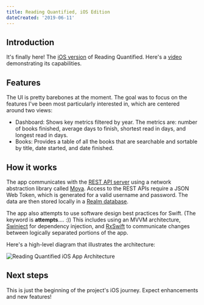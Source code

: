 ```yaml
---
title: Reading Quantified, iOS Edition
dateCreated: '2019-06-11'
---
```


## Introduction

It's finally here! The [iOS version](https://github.com/estherjk/reading-quantified-ios) of Reading Quantified. Here's a [video](https://youtu.be/y5PhF_Pu6CA) demonstrating its capabilities.

## Features

The UI is pretty barebones at the moment. The goal was to focus on the features I've been most particularly interested in, which are centered around two views:

* Dashboard: Shows key metrics filtered by year. The metrics are: number of books finished, average days to finish, shortest read in days, and longest read in days.
* Books: Provides a table of all the books that are searchable and sortable by title, date started, and date finished.

## How it works

The app communicates with the [REST API server](https://github.com/estherjk/reading-quantified-server) using a network abstraction library called [Moya](https://moya.github.io/). Access to the REST APIs require a JSON Web Token, which is generated for a valid username and password. The data are then stored locally in a [Realm database](https://realm.io/).

The app also attempts to use software design best practices for Swift. (The keyword is **attempts**.... :)) This includes using an MVVM architecture, [Swinject](https://github.com/Swinject/Swinject) for dependency injection, and [RxSwift](https://github.com/ReactiveX/RxSwift) to communicate changes between logically separated portions of the app.

Here's a high-level diagram that illustrates the architecture:

![Reading Quantified iOS App Architecture](/images/reading-quantified-ios-architecture.png)

## Next steps

This is just the beginning of the project's iOS journey. Expect enhancements and new features!